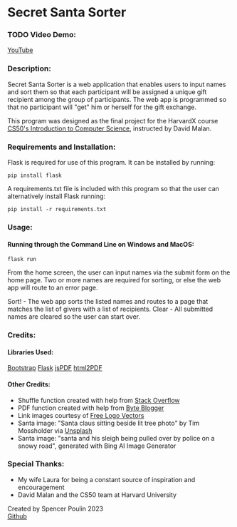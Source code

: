 # Secret Santa Sorter

### TODO Video Demo:
[YouTube](https://youtu.be/OmyWezaFkIM)

### Description:

Secret Santa Sorter is a web application that enables users to input names and sort them so that each participant will be assigned a unique gift recipient among the group of participants. The web app is programmed so that no participant will "get" him or herself for the gift exchange.

This program was designed as the final project for the HarvardX course  [CS50's Introduction to Computer Science](https://cs50.harvard.edu/x/2023/), instructed by David Malan.

### Requirements and Installation:

Flask is required for use of this program. It can be installed by running:

```shell
pip install flask
```

A requirements.txt file is included with this program so that the user can alternatively install Flask running:
```shell
pip install -r requirements.txt
```

### Usage:

#### Running through the Command Line on Windows and MacOS:
```shell
flask run
```

From the home screen, the user can input names via the submit form on the home page. Two or more names are required for sorting, or else the web app will route to an error page.

Sort! - The web app sorts the listed names and routes to a page that matches the list of givers with a list of recipients.
Clear - All submitted names are cleared so the user can start over.

### Credits:

#### Libraries Used:
[Bootstrap](www.getbootstrap.com)
[Flask](www.flask.palletsprojects.com)
[jsPDF](https://parall.ax/products/jspdf)
[html2PDF](https://html2pdf.com)

#### Other Credits:
- Shuffle function created with help from [Stack Overflow](http://tinyurl.com/mrspwsx7)
- PDF function created with help from [Byte Blogger](http://tinyurl.com/4uaprt8d)
- Link images courtesy of [Free Logo Vectors](www.freelogovectors.net)
- Santa image: "Santa claus sitting beside lit tree photo" by Tim Mossholder via [Unsplash](https://unsplash.com/photos/santa-claus-sitting-beside-lit-tree-egV4ig2ZhpA)
- Santa image: "santa and his sleigh being pulled over by police on a snowy road", generated with Bing AI Image Generator



### Special Thanks:

-   My wife Laura for being a constant source of inspiration and encouragement
-   David Malan and the CS50 team at Harvard University

Created by Spencer Poulin 2023  
[Github](www.github.com/sjpoulin)